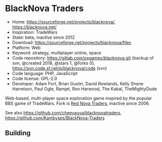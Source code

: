 # BlackNova Traders

- Home: https://sourceforge.net/projects/blacknova/, https://blacknova.net/
- Inspiration: TradeWars
- State: beta, inactive since 2012
- Download: https://sourceforge.net/projects/blacknova/files
- Platform: Web
- Keyword: strategy, multiplayer online, space
- Code repository: https://gitlab.com/osgames/blacknova.git (backup of svn, @created 2018, @stars 1, @forks 0), https://svn.code.sf.net/p/blacknova/code (svn)
- Code language: PHP, JavaScript
- Code license: GPL-2.0
- Developer: Adam Fort, Brian Gustin, David Rowlands, Kelly Shane Harrelson, Paul Ogle, Ramjet, Ron Harwood, The Kabal, TheMightyDude

Web-based, multi-player space exploration game inspired by the popular BBS game of TradeWars.
Fork is [Red Nova Traders](https://sourceforge.net/projects/rednova/), inactive since 2006.

See also https://github.com/cheevauva/blacknovatraders, https://github.com/Kambyses/BlackNova-Traders

## Building
